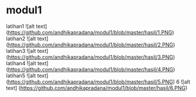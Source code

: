 # modul1
latihan1
![alt text] (https://github.com/andhikapradana/modul1/blob/master/hasil/1.PNG)
latihan2
![alt text] (https://github.com/andhikapradana/modul1/blob/master/hasil/2.PNG)
latihan3
![alt text] (https://github.com/andhikapradana/modul1/blob/master/hasil/3.PNG)
latihan4
![alt text] (https://github.com/andhikapradana/modul1/blob/master/hasil/4.PNG)
latihan5
![alt text] (https://github.com/andhikapradana/modul1/blob/master/hasil/5.PNG)
6
![alt text] (https://github.com/andhikapradana/modul1/blob/master/hasil/6.PNG)
